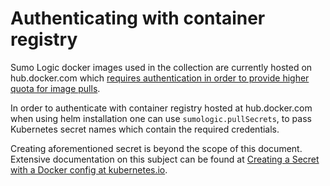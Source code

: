 # Authenticating with container registry

Sumo Logic docker images used in the collection are currently hosted on hub.docker.com which
[requires authentication in order to provide higher quota for image pulls][docker-rate-limit].

In order to authenticate with container registry hosted at hub.docker.com when using
helm installation one can use `sumologic.pullSecrets`, to pass Kubernetes secret
names which contain the required credentials.

Creating aforementioned secret is beyond the scope of this document.
Extensive documentation on this subject can be found at
[Creating a Secret with a Docker config at kubernetes.io][k8s-docker-secret].

[docker-rate-limit]: https://www.docker.com/increase-rate-limits
[k8s-docker-secret]: https://kubernetes.io/docs/concepts/containers/images/#creating-a-secret-with-a-docker-config
